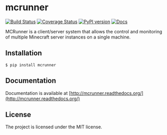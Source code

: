 # mcrunner
[![Build Status](https://travis-ci.org/sbezboro/mcrunner.svg?branch=master)](https://travis-ci.org/sbezboro/mcrunner)
[![Coverage Status](https://coveralls.io/repos/sbezboro/mcrunner/badge.svg?branch=master&service=github)](https://coveralls.io/github/sbezboro/mcrunner?branch=master)
[![PyPI version](https://badge.fury.io/py/mcrunner.svg)](http://badge.fury.io/py/mcrunner)
[![Docs](https://readthedocs.org/projects/mcrunner/badge/?version=latest)](http://mcrunner.readthedocs.org/en/latest/)

MCRunner is a client/server system that allows the control and monitoring of multiple Minecraft server
instances on a single machine.

## Installation
    $ pip install mcrunner

## Documentation

Documentation is available at [http://mcrunner.readthedocs.org/](http://mcrunner.readthedocs.org/)

## License

The project is licensed under the MIT license.
